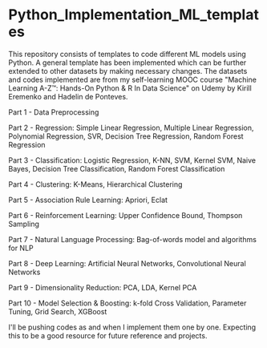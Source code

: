 # Python_Implementation_ML_templates

This repository consists of templates to code different ML models using Python. A general template has been implemented which can be further extended to other datasets by making necessary changes. The datasets and codes implemented are from my self-learning MOOC course "Machine Learning A-Z™: Hands-On Python & R In Data Science" on Udemy by Kirill Eremenko and Hadelin de Ponteves.

Part 1 - Data Preprocessing

Part 2 - Regression: Simple Linear Regression, Multiple Linear Regression, Polynomial Regression, SVR, Decision Tree Regression, Random Forest Regression

Part 3 - Classification: Logistic Regression, K-NN, SVM, Kernel SVM, Naive Bayes, Decision Tree Classification, Random Forest Classification

Part 4 - Clustering: K-Means, Hierarchical Clustering

Part 5 - Association Rule Learning: Apriori, Eclat

Part 6 - Reinforcement Learning: Upper Confidence Bound, Thompson Sampling

Part 7 - Natural Language Processing: Bag-of-words model and algorithms for NLP

Part 8 - Deep Learning: Artificial Neural Networks, Convolutional Neural Networks

Part 9 - Dimensionality Reduction: PCA, LDA, Kernel PCA

Part 10 - Model Selection & Boosting: k-fold Cross Validation, Parameter Tuning, Grid Search, XGBoost

I'll be pushing codes as and when I implement them one by one. Expecting this to be a good resource for future reference and projects.

